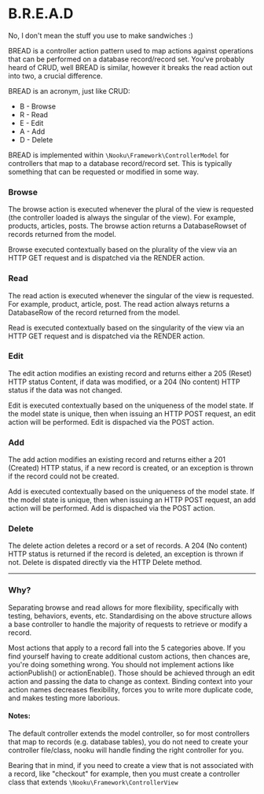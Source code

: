 # B.R.E.A.D

No, I don't mean the stuff you use to make sandwiches :)

BREAD is a controller action pattern used to map actions against operations that can be performed on a database record/record set. You've probably heard of CRUD, well BREAD is similar, however it breaks the read action out into two, a crucial difference. 

BREAD is an acronym, just like CRUD:

* B - Browse
* R - Read
* E - Edit
* A - Add
* D - Delete

BREAD is implemented within `\Nooku\Framework\ControllerModel` for controllers that map to a database record/record set. This is typically something that can be requested or modified in some way. 


### Browse

The browse action is executed whenever the plural of the view is requested (the controller loaded is always the singular of the view). For example, products, articles, posts. The browse action returns a DatabaseRowset of records returned from the model. 

Browse executed contextually based on the plurality of the view via an HTTP GET request and is dispatched via the RENDER action.

### Read

The read action is executed whenever the singular of the view is requested. For example, product, article, post. The read action always returns a DatabaseRow of the record returned from the model. 

Read is executed contextually based on the singularity of the view via an HTTP GET request and is dispatched via the RENDER action.

### Edit

The edit action modifies an existing record and returns either a 205 (Reset) HTTP status Content, if data was modified, or a 204 (No content) HTTP status if the data was not changed.

Edit is executed contextually based on the uniqueness of the model state. If the model state is unique, then when issuing an HTTP POST request, an edit action will be performed. Edit is dispached via the POST action.

### Add

The add action modifies an existing record and returns either a 201 (Created) HTTP status, if a new record is created, or an exception is thrown if the record could not be created.

Add is executed contextually based on the uniqueness of the model state. If the model state is unique, then when issuing an HTTP POST request, an add action will be performed. Add is dispached via the POST action.

### Delete

The delete action deletes a record or a set of records. A 204 (No content) HTTP status is returned if the record is deleted, an exception is thrown if not. Delete is dispated directly via the HTTP Delete method.

---

### Why?

Separating browse and read allows for more flexibility, specifically with testing, behaviors, events, etc. Standardising on the above structure allows a base controller to handle the majority of requests to retrieve or modify a record. 

Most actions that apply to a record fall into the 5 categories above. If you find yourself having to create additional custom actions, then chances are, you're doing something wrong. You should not implement actions like actionPublish() or actionEnable(). Those should be achieved through an edit action and passing the data to change as context. Binding context into your action names decreases flexibility, forces you to write more duplicate code, and makes testing more laborious.

#### Notes:

The default controller extends the model controller, so for most controllers that map to records (e.g. database tables), you do not need to create your controller file/class, nooku will handle finding the right controller for you. 

Bearing that in mind, if you need to create a view that is not associated with a record, like "checkout" for example, then you must create a controller class that extends `\Nooku\Framework\ControllerView`